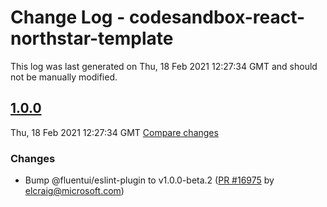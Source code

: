 # Change Log - codesandbox-react-northstar-template

This log was last generated on Thu, 18 Feb 2021 12:27:34 GMT and should not be manually modified.

<!-- Start content -->

## [1.0.0](https://github.com/microsoft/fluentui/tree/codesandbox-react-northstar-template_v1.0.0)

Thu, 18 Feb 2021 12:27:34 GMT 
[Compare changes](https://github.com/microsoft/fluentui/compare/codesandbox-react-northstar-template_v1.0.0..codesandbox-react-northstar-template_v1.0.0)

### Changes

- Bump @fluentui/eslint-plugin to v1.0.0-beta.2 ([PR #16975](https://github.com/microsoft/fluentui/pull/16975) by elcraig@microsoft.com)
